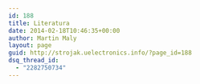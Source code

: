 ```yaml
---
id: 188
title: Literatura
date: 2014-02-18T10:46:35+00:00
author: Martin Maly
layout: page
guid: http://strojak.uelectronics.info/?page_id=188
dsq_thread_id:
  - "2282750734"
---
```


